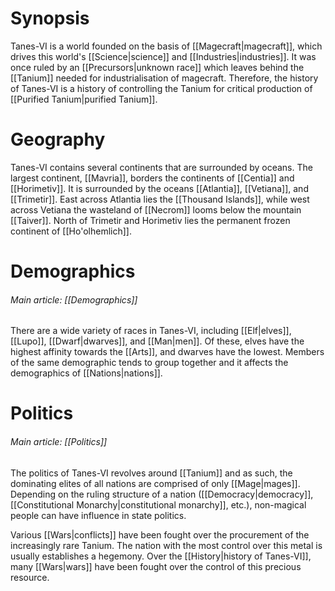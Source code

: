 # Synopsis

Tanes-VI is a world founded on the basis of [[Magecraft|magecraft]], which drives this world's [[Science|science]] and [[Industries|industries]]. It was once ruled by an [[Precursors|unknown race]] which leaves behind the [[Tanium]] needed for industrialisation of magecraft. Therefore, the history of Tanes-VI is a history of controlling the Tanium for critical production of [[Purified Tanium|purified Tanium]].

# Geography

Tanes-VI contains several continents that are surrounded by oceans. The largest continent, [[Mavria]], borders the continents of [[Centia]] and [[Horimetiv]]. It is surrounded by the oceans [[Atlantia]], [[Vetiana]], and [[Trimetir]]. East across Atlantia lies the [[Thousand Islands]], while west across Vetiana the wasteland of [[Necrom]] looms below the mountain [[Taiver]]. North of Trimetir and Horimetiv lies the permanent frozen continent of [[Ho'olhemlich]].

# Demographics

###### Main article: [[Demographics]]

There are a wide variety of races in Tanes-VI, including [[Elf|elves]], [[Lupo]], [[Dwarf|dwarves]], and [[Man|men]]. Of these, elves have the highest affinity towards the [[Arts]], and dwarves have the lowest. Members of the same demographic tends to group together and it affects the demographics of [[Nations|nations]].



# Politics

###### Main article: [[Politics]]

The politics of Tanes-VI revolves around [[Tanium]] and as such, the dominating elites of all nations are comprised of only [[Mage|mages]]. Depending on the ruling structure of a nation ([[Democracy|democracy]], [[Constitutional Monarchy|constitutional monarchy]], etc.), non-magical people can have influence in state politics.

Various [[Wars|conflicts]] have been fought over the procurement of the increasingly rare Tanium. The nation with the most control over this metal is usually establishes a hegemony. Over the [[History|history of Tanes-VI]], many [[Wars|wars]] have been fought over the control of this precious resource. 